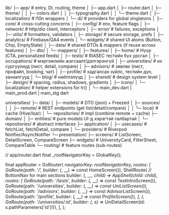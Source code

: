 


lib/
├─ app/                    # entry, DI, routing, theme
│  ├─ app.dart
│  ├─ router.dart
│  ├─ theme/
│  │  ├─ colors.dart
│  │  ├─ typography.dart
│  │  └─ theme.dart
│  ├─ localization/        # l10n wrappers
│  └─ di/                  # providers for global singletons
│
├─ core/                   # cross-cutting concerns
│  ├─ config/              # env, feature flags
│  ├─ network/             # http/dio client, interceptors
│  ├─ error/               # failures, exceptions
│  ├─ utils/               # formatters, validators
│  ├─ storage/             # secure storage, prefs
│  ├─ analytics/           # Firebase/GA4 events
│  └─ widgets/             # shared UI atoms (Button, Chip, EmptyState)
│
├─ data/                   # shared DTOs & mappers (if reuse across features)
│  ├─ dto/
│  └─ mappers/
│
├─ features/
│  ├─ home/                # Нүүр (CTA, personalized feeds)
│  ├─ tests/               # RIASEC тестийн бүх урсгал
│  ├─ occupations/         # мэргэжлийн жагсаалт/дэлгэрэнгүй
│  ├─ universities/        # их сургуулиуд (лист, detail, compare)
│  ├─ advisors/            # зөвлөх (лист, профайл, booking, чат)
│  ├─ profile/             # хадгалсан зүйлс, тестийн дүн, захиалгууд
│  └─ blog/                # нийтлэлүүд
│
├─ shared/                 # design system level
│  ├─ design/              # spacing, radius, shadows, gradients
│  ├─ icons/
│  └─ localization/        # helper extensions for tr()
│
└─ main_dev.dart | main_prod.dart | main_stg.dart


universities/
├─ data/
│  ├─ models/          # DTO (json) + Freezed
│  ├─ sources/
│  │  ├─ remote/       # REST endpoints (get list/detail/compare)
│  │  └─ local/        # cache (Hive/Isar)
│  └─ repositories/    # impl (combine remote + cache)
├─ domain/
│  ├─ entities/        # pure models UI-д хэрэгтэй талбартай
│  └─ repositories/    # abstract interfaces
├─ application/
│  ├─ usecases/        # fetchList, fetchDetail, compare
│  └─ providers/       # Riverpod Notifier/AsyncNotifier
└─ presentation/
   ├─ screens/         # ListScreen, DetailScreen, CompareScreen
   ├─ widgets/         # UniversityCard, FilterSheet, CompareTable
   └─ routing/         # feature routes (sub-routes)


// app/router.dart
final _rootNavigatorKey = GlobalKey<NavigatorState>();

final appRouter = GoRouter(
  navigatorKey: _rootNavigatorKey,
  routes: [
    GoRoute(path: '/', builder: (_, __) => const HomeScreen()),
    ShellRoute( // BottomNav for main sections
      builder: (_, __, child) => AppShell(child: child),
      routes: [
        GoRoute(path: '/tests', builder: (_, __) => const TestIntroScreen()),
        GoRoute(path: '/universities', builder: (_, __) => const UniListScreen()),
        GoRoute(path: '/advisors', builder: (_, __) => const AdvisorListScreen()),
        GoRoute(path: '/profile', builder: (_, __) => const ProfileScreen()),
      ],
    ),
    GoRoute(path: '/universities/:id', builder: (_, s) => UniDetailScreen(id: s.pathParameters['id']!)),
  ],
);
